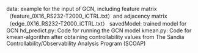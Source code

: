 data: example for the input of GCN, including feature matrix （feature_0X16_RS232-T2000_iCTRL.txt）and adjacency matrix （edge_0X16_RS232-T2000_iCTRL.txt）
savedModel: trained model for GCN
hd_predict.py: Code for running the GCN model
kmean.py: Code for kmean-algorithm after obtaining controllability values from The Sandia Controllability/Observability Analysis Program (SCOAP)

